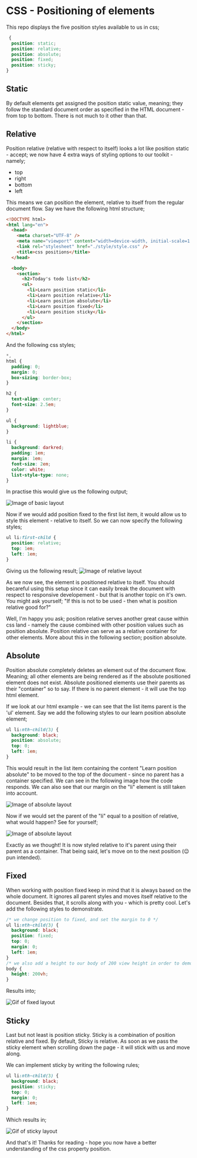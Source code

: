 # CSS - Positioning of elements

This repo displays the five position styles available to us in css;

```css
 {
  position: static;
  position: relative;
  position: absolute;
  position: fixed;
  position: sticky;
}
```

## Static

By default elements get assigned the position static value, meaning; they follow the standard document order as specified in the HTML document - from top to bottom. There is not much to it other than that.

## Relative

Position relative (relative with respect to itself) looks a lot like position static - accept; we now have 4 extra ways of styling options to our toolkit - namely;

- top
- right
- bottom
- left

This means we can position the element, relative to itself from the regular document flow. Say we have the following html structure;

```html
<!DOCTYPE html>
<html lang="en">
  <head>
    <meta charset="UTF-8" />
    <meta name="viewport" content="width=device-width, initial-scale=1.0" />
    <link rel="stylesheet" href="./style/style.css" />
    <title>css positions</title>
  </head>

  <body>
    <section>
      <h2>Today's todo list</h2>
      <ul>
        <li>Learn position static</li>
        <li>Learn position relative</li>
        <li>Learn position absolute</li>
        <li>Learn position fixed</li>
        <li>Learn position sticky</li>
      </ul>
    </section>
  </body>
</html>
```

And the following css styles;

```css
*,
html {
  padding: 0;
  margin: 0;
  box-sizing: border-box;
}

h2 {
  text-align: center;
  font-size: 2.5em;
}

ul {
  background: lightblue;
}

li {
  background: darkred;
  padding: 1em;
  margin: 1em;
  font-size: 2em;
  color: white;
  list-style-type: none;
}
```

In practise this would give us the following output;

<img src="./images/basic_layout_one.png" alt="Image of basic layout">

Now if we would add position fixed to the first list item, it would allow us to style this element - relative to itself. So we can now specify the following styles;

```css
ul li:first-child {
  position: relative;
  top: 1em;
  left: 1em;
}
```

Giving us the following result;
<img src="./images/relative_example.png" alt="Image of relative layout">

As we now see, the element is positioned relative to itself. You should becareful using this setup since it can easily break the document with respect to responsive developement - but that is another topic on it's own. You might ask yourself; "If this is not to be used - then what is position relative good for?"

Well, I'm happy you ask; position relative serves another great cause within css land - namely the cause combined with other position values such as position absolute. Position relative can serve as a relative container for other elements. More about this in the following section; position absolute.

## Absolute

Position absolute completely deletes an element out of the document flow. Meaning; all other elements are being rendered as if the absolute positioned element does not exist. Absolute positioned elements use their parents as their "container" so to say. If there is no parent element - it will use the top html element.

If we look at our html example - we can see that the list items parent is the 'ul' element.
Say we add the following styles to our learn position absolute element;

```css
ul li:nth-child(3) {
  background: black;
  position: absolute;
  top: 0;
  left: 1em;
}
```

This would result in the list item containing the content "Learn position absolute" to be moved to the top of the document - since no parent has a container specified. We can see in the following image how the code responds. We can also see that our margin on the "li" element is still taken into account.

<img src="./images/absolute_example.png" alt="Image of absolute layout">

Now if we would set the parent of the "li" equal to a position of relative, what would happen? See for yourself;

<img src="./images/absolute_example_2.png" alt="Image of absolute layout">

Exactly as we thought! It is now styled relative to it's parent using their parent as a container.
That being said, let's move on to the next position (😉 pun intended).

## Fixed

When working with position fixed keep in mind that it is always based on the whole document. It ignores all parent styles and moves itself relative to the document. Besides that, it scrolls along with you - which is pretty cool. Let's add the following styles to demonstrate.

```css
/* we change position to fixed, and set the margin to 0 */
ul li:nth-child(3) {
  background: black;
  position: fixed;
  top: 0;
  margin: 0;
  left: 1em;
}
/* we also add a height to our body of 200 view height in order to demonstrate the scrolling */
body {
  height: 200vh;
}
```

Results into;

<img src="./images/fixed.gif" alt="Gif of fixed layout">

## Sticky

Last but not least is position sticky. Sticky is a combination of position relative and fixed. By default, Sticky is relative. As soon as we pass the sticky element when scrolling down the page - it will stick with us and move along.

We can implement sticky by writing the following rules;

```css
ul li:nth-child(3) {
  background: black;
  position: sticky;
  top: 0;
  margin: 0;
  left: 1em;
}
```

Which results in;

<img src="./images/sticky.gif" alt="Gif of sticky layout">

And that's it!
Thanks for reading - hope you now have a better understanding of the css property position.
